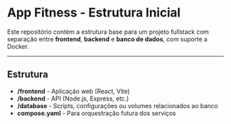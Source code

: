 # App Fitness - Estrutura Inicial

Este repositório contém a estrutura base para um projeto fullstack com separação entre **frontend**, **backend** e **banco de dados**, com suporte a Docker.

---

## Estrutura

- **/frontend** - Aplicação web (React, Vite)
- **/backend** - API (Node.js, Express, etc.)
- **/database** - Scripts, configurações ou volumes relacionados ao banco
- **compose.yaml** - Para orquestração futura dos serviços
